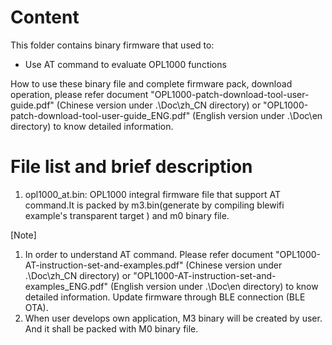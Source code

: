 # Content
This folder contains binary firmware that used to:

- Use AT command to evaluate OPL1000 functions

How to use these binary file and complete firmware pack, download operation, please refer document "OPL1000-patch-download-tool-user-guide.pdf" (Chinese version under .\Doc\zh_CN directory) or "OPL1000-patch-download-tool-user-guide_ENG.pdf" (English version under .\Doc\en directory)  to know detailed information. 

# File list and brief description  
1. opl1000_at.bin: OPL1000 integral firmware file that support AT command.It is packed by m3.bin(generate by compiling blewifi example's transparent target ) and m0 binary file.  

[Note] 

1. In order to understand AT command. Please refer document "OPL1000-AT-instruction-set-and-examples.pdf" (Chinese version under .\Doc\zh_CN directory) or "OPL1000-AT-instruction-set-and-examples_ENG.pdf" (English version under .\Doc\en directory)  to know detailed information. Update firmware through BLE connection (BLE OTA). 
2. When user develops own application, M3 binary will be created by user. And it shall be packed with  M0 binary file.  

